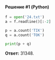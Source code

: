 #### Решение #1 (Python)
```python
f = open('24.txt')
a = f.readline()[:-2]

p = a.count('TIK')
q = a.count('TOK')

print(p + q)
```
**Ответ:** 31348.
